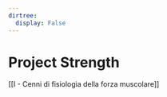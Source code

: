 ```yaml
---
dirtree:
  display: False
---
```


# Project Strength

[[I - Cenni di fisiologia della forza muscolare]]
